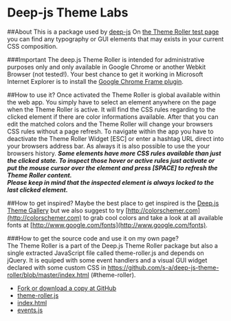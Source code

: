 Deep-js Theme Labs
==================

##About
This is a package used by [deep-js](https://github.com/s-a/deep-js)
On [the Theme Roller test page](http://app.deep-js.com/#themes/labs) you can find any typography or GUI elements that may exists in your current CSS composition.

###Important
The deep.js Theme Roller is intended for administrative purposes only and only available in Google Chrome or another Webkit Browser (not tested!). Your best chance to get it working in Microsoft Internet Explorer is to install the [Google Chrome Frame plugin](http://www.google.com/chromeframe?prefersystemlevel=true‎).

##How to use it?
Once activated the Theme Roller is global available within the web app. You simply have to select an element anywhere on the page when the Theme Roller is active. It will find the CSS rules regarding to the clicked element if there are color informations available. After that you can edit the matched colors and the Theme Roller will change your browsers CSS rules without a page refresh. To navigate within the app you have to deactivate the Theme Roller Widget [ESC] or enter a hashtag URL direct into your browsers address bar. As always it is also possible to use the your browsers history.
***Some elements have more CSS rules available than just the clicked state. To inspect those hover or active rules just activate or put the mouse cursor over the element and press [SPACE] to refresh the Theme Roller content.  
Please keep in mind that the inspected element is always locked to the last clicked element.***

##How to get inspired?
Maybe the best place to get inspired is the [Deep.js Theme Gallery](#themes) but we also suggest to try [http://colorschemer.com](http://colorschemer.com) to grab cool colors and take a look at all available fonts at [http://www.google.com/fonts](http://www.google.com/fonts).

###How to get the source code and use it on my own page?          
The Theme Roller is a part of the Deep.js Theme Roller package but also a single extracted JavaScript file called theme-roller.js and depends on jQuery. It is equiped with some event handlers and a visual GUI widget declared with some custom CSS in https://github.com/s-a/deep-js-theme-roller/blob/master/index.html (#theme-roller).  

* [Fork or download a copy at GitHub](https://github.com/s-a/deep-js-theme-roller)
* [theme-roller.js](https://github.com/s-a/deep-js-theme-roller/blob/master/assets/theme-roller.js)
* [index.html](https://github.com/s-a/deep-js-theme-roller/blob/master/index.html)
* [events.js](https://github.com/s-a/deep-js-theme-roller/blob/master/events.js)